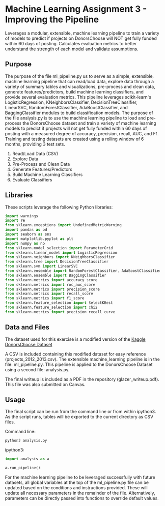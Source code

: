 # Machine Learning Assignment 3 - Improving the Pipeline
Leverages a modular, extensible, machine learning pipeline to train a variety
of models to predict if projects on DonorsChoose will NOT get fully funded
within 60 days of posting. Calculates evaluation metrics to better understand
the strength of each model and validate assumptions.

## Purpose
The purpose of the file ml_pipeline.py us to serve as a simple, extensible,
machine learning pipeline that can read/load data, explore data through
a variety of summary tables and visualizations, pre-process and clean data,
generate features/predictors, build machine learning classifiers, and
provide several evaluation metrics. This pipeline leverages scikit-learn's
LogisticRegression, KNeighborsClassifier, DecisionTreeClassifier, LinearSVC,
RandomForestClassifier, AdaBoostClassifier, and BaggingClassifier modules
to build classification models. The purpose of the file analysis.py is to
use the machine learning pipeline to load and pre-process the DonorsChoose
dataset and train a variety of machine learning models to predict if projects
will not get fully funded within 60 days of posting with a measured degree
of accuracy, precision, recall, AUC, and F1. Training and testing datasets are
created using a rolling window of 6 months, providing 3 test sets. 

1. Read/Load Data (CSV)
2. Explore Data
3. Pre-Process and Clean Data
4. Generate Features/Predictors
5. Build Machine Learning Classifiers
6. Evaluate Classifiers

## Libraries
These scripts leverage the following Python libraries:

```python
import warnings
import re
from sklearn.exceptions import UndefinedMetricWarning
import pandas as pd
import seaborn as sns
import matplotlib.pyplot as plt
import numpy as np
from sklearn.model_selection import ParameterGrid
from sklearn.linear_model import LogisticRegression
from sklearn.neighbors import KNeighborsClassifier
from sklearn.tree import DecisionTreeClassifier
from sklearn.svm import LinearSVC
from sklearn.ensemble import RandomForestClassifier, AdaBoostClassifier
from sklearn.ensemble import BaggingClassifier
from sklearn.metrics import accuracy_score
from sklearn.metrics import roc_auc_score
from sklearn.metrics import precision_score
from sklearn.metrics import recall_score
from sklearn.metrics import f1_score
from sklearn.feature_selection import SelectKBest
from sklearn.feature_selection import chi2
from sklearn.metrics import precision_recall_curve
```

## Data and Files
The dataset used for this exercise is a modified version of the
[Kaggle DonorsChoose Dataset](https://www.kaggle.com/c/kdd-cup-2014-predicting-excitement-at-donors-choose/data)

A CSV is included containing this modified dataset for easy reference
(projects_2012_2013.csv). The extensible machine_learning pipeline is
in the file: ml_pipeline.py. This pipeline is applied to the DonorsChoose
Dataset using a second file: analysis.py.

The final writeup is included as a PDF in the repository (glazer_writeup.pdf).
This file was also submitted on Canvas.

## Usage
The final script can be run from the command line or from within ipython3.
As the script runs, tables will be exported to the current directory as CSV
files.

Command line:

```bash
python3 analysis.py
```

ipython3:

```python
import analysis as a

a.run_pipeline()
```

For the machine learning pipeline to be leveraged successfully with future
datasets, all global variables at the top of the ml_pipeline.py file can
be updated based on the conditions and instructions provided. These will
update all necessary parameters in the remainder of the file. Alternatively,
parameters can be directly passed into functions to override default values.
